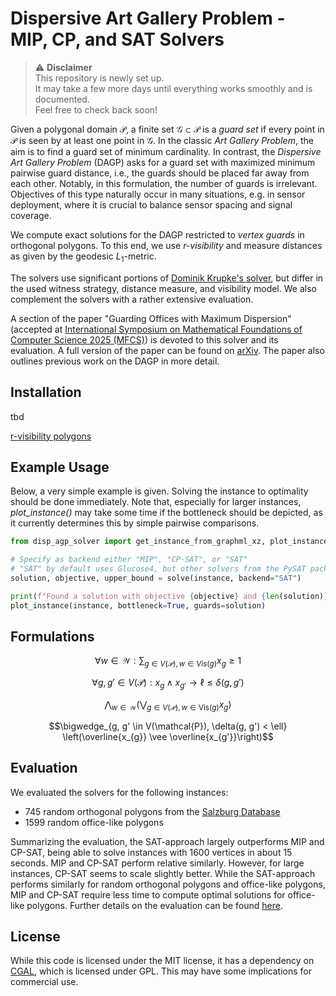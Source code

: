 # Dispersive Art Gallery Problem - MIP, CP, and SAT Solvers

> ⚠️ **Disclaimer**  
> This repository is newly set up.  
> It may take a few more days until everything works smoothly and is documented.  
> Feel free to check back soon!

Given a polygonal domain $\mathcal P$, a finite set $\mathcal G \subset \mathcal P$ is a _guard set_ if every point in $\mathcal P$ is seen by at least one point in $\mathcal G$.
In the classic _Art Gallery Problem_, the aim is to find a guard set of minimum cardinality.
In contrast, the _Dispersive Art Gallery Problem_ (DAGP) asks for a guard set with maximized minimum pairwise guard distance, i.e., the guards should be placed far away from each other. Notably, in this formulation, the number of guards is irrelevant. Objectives of this type naturally occur in many situations, e.g. in sensor deployment, where it is crucial to balance sensor spacing and signal coverage.

We compute exact solutions for the DAGP restricted to _vertex guards_ in orthogonal polygons. To this end, we use _r-visibility_ and measure distances as given by the geodesic $L_1$-metric.

The solvers use significant portions of [Dominik Krupke's solver](https://github.com/d-krupke/dispersive_agp_solver), but differ in the used witness strategy, distance measure, and visibility model.
We also complement the solvers with a rather extensive evaluation.

A section of the paper "Guarding Offices with Maximum Dispersion" (accepted at [International Symposium on Mathematical Foundations of Computer Science 2025 (MFCS)](https://mfcs2025.mimuw.edu.pl)) is devoted to this solver and its evaluation. 
A full version of the paper can be found on [arXiv](https://arxiv.org/abs/2506.21307). The paper also outlines previous work on the DAGP in more detail.


## Installation
tbd

[r-visibility polygons](https://github.com/KaiKobbe/r_visibility_polygons)

## Example Usage

Below, a very simple example is given.
Solving the instance to optimality should be done immediately.
Note that, especially for larger instances, _plot_instance()_ may take some time if the bottleneck should be depicted, as it currently determines this by simple pairwise comparisons.

```python
from disp_agp_solver import get_instance_from_graphml_xz, plot_instance, solve

# Specify as backend either "MIP", "CP-SAT", or "SAT"
# "SAT" by default uses Glucose4, but other solvers from the PySAT package can be used as "SAT[*solvername*]
solution, objective, upper_bound = solve(instance, backend="SAT")

print(f"Found a solution with objective {objective} and {len(solution)} guards!")
plot_instance(instance, bottleneck=True, guards=solution)
```

## Formulations

$$\forall w\in \mathcal{W}: \sum_{g \in V(\mathcal{P}), w\in Vis(g)} x_g \geq 1$$

$$\forall g, g' \in V(\mathcal{P}): x_{g} \wedge x_{g'} \rightarrow \ell \leq \delta(g, g')$$

$$\bigwedge_{w \in \mathcal{W}} \left(\bigvee_{g \in V(\mathcal{P}), w \in \text{Vis}(g)} x_g\right)$$

$$\bigwedge_{g, g' \in V(\mathcal{P}), \delta(g, g') < \ell} \left(\overline{x_{g}} \vee \overline{x_{g'}}\right)$$

## Evaluation
We evaluated the solvers for the following instances: 
- 745 random orthogonal polygons from the [Salzburg Database](https://sbgdb.cs.sbg.ac.at)
- 1599 random office-like polygons

Summarizing the evaluation, the SAT-approach largely outperforms MIP and CP-SAT, being able to solve instances with $1600$ vertices in about 15 seconds.
MIP and CP-SAT perform relative similarly.
However, for large instances, CP-SAT seems to scale slightly better.
While the SAT-approach performs similarly for random orthogonal polygons and office-like polygons, MIP and CP-SAT require less time to compute optimal solutions for office-like polygons.
Further details on the evaluation can be found [here](https://github.com/KaiKobbe/dispersive_agp_solver/tree/main/evaluation/office_like_instances).

## License

While this code is licensed under the MIT license, it has a dependency on
[CGAL](https://www.cgal.org/), which is licensed under GPL. This may have some
implications for commercial use.
